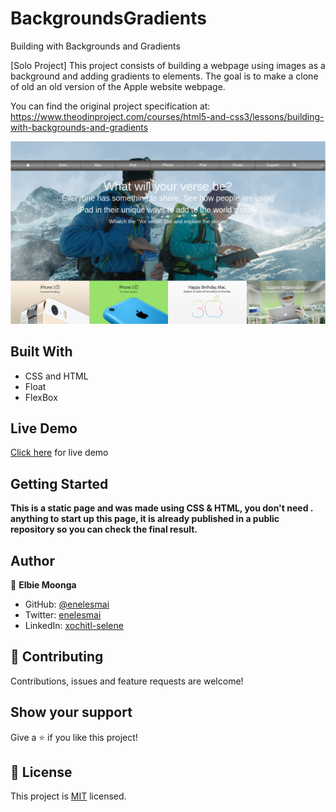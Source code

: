 # BackgroundsGradients
Building with Backgrounds and Gradients

[Solo Project]
This project consists of building a webpage using images as a background and adding gradients to elements. The goal is to make a clone of old an old version of the Apple website webpage.

You can find the original project specification at: https://www.theodinproject.com/courses/html5-and-css3/lessons/building-with-backgrounds-and-gradients


![screenshot](./assets/screen_shot.png)

## Built With

- CSS and HTML
- Float
- FlexBox

## Live Demo

[Click here](https://raw.githack.com/enelesmai/BackgroundsGradients/home/index.html) for live demo


## Getting Started

**This is a static page and was made using  CSS & HTML, you don't need .**
**anything to start up this page, it is already published in a public repository so you can check the final result.**


## Author

👤 **Elbie Moonga**

- GitHub: [@enelesmai](https://github.com/enelesmai)
- Twitter: [enelesmai](https://twitter.com/enelesmai)
- LinkedIn: [xochitl-selene](https://www.linkedin.com/in/xochitlselene/)


## 🤝 Contributing

Contributions, issues and feature requests are welcome!



## Show your support

Give a ⭐️ if you like this project!


## 📝 License

This project is [MIT](lic.url) licensed.
